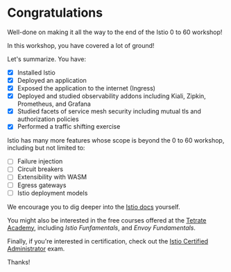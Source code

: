 # Congratulations

Well-done on making it all the way to the end of the Istio 0 to 60 workshop!

In this workshop, you have covered a lot of ground!

Let's summarize.  You have:

- [x] Installed Istio
- [x] Deployed an application
- [x] Exposed the application to the internet (Ingress)
- [x] Deployed and studied observability addons including Kiali, Zipkin, Prometheus, and Grafana
- [x] Studied facets of service mesh security including mutual tls and authorization policies
- [x] Performed a traffic shifting exercise

Istio has many more features whose scope is beyond the 0 to 60 workshop, including but not limited to:

- [ ] Failure injection
- [ ] Circuit breakers
- [ ] Extensibility with WASM
- [ ] Egress gateways
- [ ] Istio deployment models

We encourage you to dig deeper into the [Istio docs](https://istio.io/latest/docs/) yourself.

You might also be interested in the free courses offered at the [Tetrate Academy](https://academy.tetrate.io/), including _Istio Funfamentals_, and _Envoy Fundamentals_.

Finally, if you're interested in certification, check out the [Istio Certified Administrator](https://academy.tetrate.io/courses/certified-istio-administrator) exam.

Thanks!
